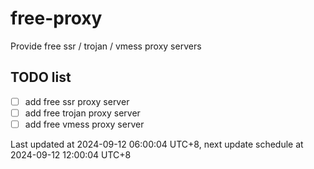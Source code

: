 
# free-proxy
Provide free ssr / trojan / vmess proxy servers


## TODO list
- [ ] add free ssr proxy server
- [ ] add free trojan proxy server
- [ ] add free vmess proxy server

Last updated at 2024-09-12 06:00:04 UTC+8, next update schedule at 2024-09-12 12:00:04 UTC+8

